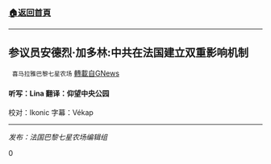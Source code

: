 ###  [:house:返回首頁](https://github.com/ourhimalayas/txt)
---

## 参议员安德烈·加多林:中共在法国建立双重影响机制
` 喜马拉雅巴黎七星农场` [轉載自GNews](https://gnews.org/zh-hans/1303431/)

#### 听写：Lina 翻译：仰望中央公园
校对：Ikonic 字幕：Vékap

* * *

*发布：法国巴黎七星农场编辑组*

0
